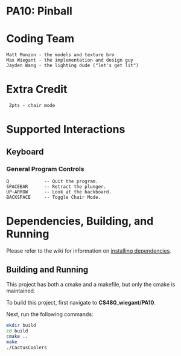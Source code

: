 # PA10: Pinball

# Coding Team

```
Matt Monzon - the models and texture bro
Max Wiegant - the implementation and design guy
Jayden Wang - the lighting dude ("let's get lit")
```

# Extra Credit
```
 2pts - chair mode
```

# Supported Interactions

## Keyboard

### General Program Controls

```
Q             -- Quit the program.
SPACEBAR      -- Retract the plunger.
UP-ARROW      -- Look at the backboard.
BACKSPACE     -- Toggle Chair Mode.
```

# Dependencies, Building, and Running

Please refer to the wiki for information on [installing dependencies](https://github.com/mwiegant/CS480_wiegant/wiki/General-Setup-Instructions).

## Building and Running
This project has both a cmake and a makefile, but only the cmake is maintained.

To build this project, first navigate to **CS480_wiegant/PA10**.

Next, run the following commands:
```bash
mkdir build
cd build
cmake ..
make
./CactusCoolers
```
